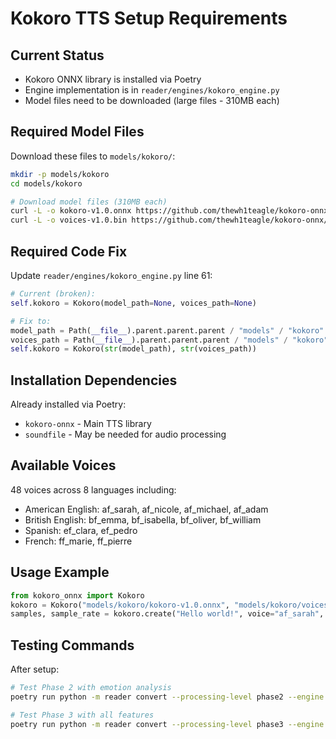 # Kokoro TTS Setup Requirements

## Current Status
- Kokoro ONNX library is installed via Poetry
- Engine implementation is in `reader/engines/kokoro_engine.py`
- Model files need to be downloaded (large files - 310MB each)

## Required Model Files
Download these files to `models/kokoro/`:

```bash
mkdir -p models/kokoro
cd models/kokoro

# Download model files (310MB each)
curl -L -o kokoro-v1.0.onnx https://github.com/thewh1teagle/kokoro-onnx/releases/download/model-files-v1.0/kokoro-v1.0.onnx
curl -L -o voices-v1.0.bin https://github.com/thewh1teagle/kokoro-onnx/releases/download/model-files-v1.0/voices-v1.0.bin
```

## Required Code Fix
Update `reader/engines/kokoro_engine.py` line 61:

```python
# Current (broken):
self.kokoro = Kokoro(model_path=None, voices_path=None)

# Fix to:
model_path = Path(__file__).parent.parent.parent / "models" / "kokoro" / "kokoro-v1.0.onnx"
voices_path = Path(__file__).parent.parent.parent / "models" / "kokoro" / "voices-v1.0.bin"
self.kokoro = Kokoro(str(model_path), str(voices_path))
```

## Installation Dependencies
Already installed via Poetry:
- `kokoro-onnx` - Main TTS library
- `soundfile` - May be needed for audio processing

## Available Voices
48 voices across 8 languages including:
- American English: af_sarah, af_nicole, af_michael, af_adam
- British English: bf_emma, bf_isabella, bf_oliver, bf_william
- Spanish: ef_clara, ef_pedro
- French: ff_marie, ff_pierre

## Usage Example
```python
from kokoro_onnx import Kokoro
kokoro = Kokoro("models/kokoro/kokoro-v1.0.onnx", "models/kokoro/voices-v1.0.bin")
samples, sample_rate = kokoro.create("Hello world!", voice="af_sarah", speed=1.0, lang="en-us")
```

## Testing Commands
After setup:
```bash
# Test Phase 2 with emotion analysis
poetry run python -m reader convert --processing-level phase2 --engine kokoro --voice "af_sarah" --speed 0.9 --emotion --file text/test_story.txt

# Test Phase 3 with all features
poetry run python -m reader convert --processing-level phase3 --engine kokoro --voice "af_sarah" --speed 0.9 --emotion --characters --file text/test_story.txt
```